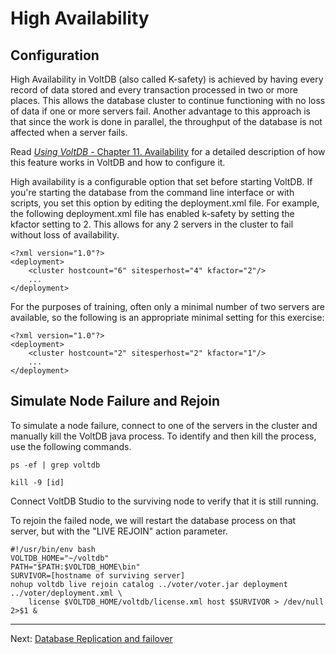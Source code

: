 # High Availability #
## Configuration ##
High Availability in VoltDB (also called K-safety) is achieved by having every record of data stored and every transaction processed in two or more places.  This allows the database cluster to continue functioning with no loss of data if one or more servers fail.  Another advantage to this approach is that since the work is done in parallel, the throughput of the database is not affected when a server fails.

Read [*Using VoltDB* - Chapter 11. Availability](http://community.voltdb.com/docs/UsingVoltDB/ChapKSafety) for a detailed description of how this feature works in VoltDB and how to configure it.

High availability is a configurable option that set before starting VoltDB.  If you're starting the database from the command line interface or with scripts, you set this option by editing the deployment.xml file.  For example, the following deployment.xml file has enabled k-safety by setting the kfactor setting to 2.  This allows for any 2 servers in the cluster to fail without loss of availability.


    <?xml version="1.0"?>
    <deployment>
        <cluster hostcount="6" sitesperhost="4" kfactor="2"/>
        ...
    </deployment>

For the purposes of training, often only a minimal number of two servers are available, so the following is an appropriate minimal setting for this exercise:

    <?xml version="1.0"?>
    <deployment>
        <cluster hostcount="2" sitesperhost="2" kfactor="1"/>
        ...
    </deployment>


## Simulate Node Failure and Rejoin ##

To simulate a node failure, connect to one of the servers in the cluster and manually kill the VoltDB java process.  To identify and then kill the process, use the following commands.

    ps -ef | grep voltdb
    
    kill -9 [id]

Connect VoltDB Studio to the surviving node to verify that it is still running.

To rejoin the failed node, we will restart the database process on that server, but with the "LIVE REJOIN" action parameter.

    #!/usr/bin/env bash
    VOLTDB_HOME="~/voltdb"
    PATH="$PATH:$VOLTDB_HOME\bin"
    SURVIVOR=[hostname of surviving server]
    nohup voltdb live rejoin catalog ../voter/voter.jar deployment ../voter/deployment.xml \
        license $VOLTDB_HOME/voltdb/license.xml host $SURVIVOR > /dev/null 2>$1 &


---------------------

Next: [Database Replication and failover](ex_cli_07_replication.md)
